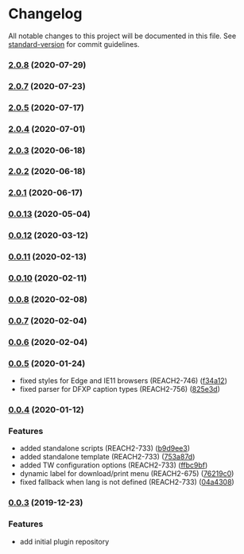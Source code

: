# Changelog

All notable changes to this project will be documented in this file. See [standard-version](https://github.com/conventional-changelog/standard-version) for commit guidelines.

### [2.0.8](https://github.com/kaltura/playkit-js-transcript/compare/v2.0.7...v2.0.8) (2020-07-29)

### [2.0.7](https://github.com/kaltura/playkit-js-transcript/compare/v2.0.6...v2.0.7) (2020-07-23)

### [2.0.5](https://github.com/kaltura/playkit-js-transcript/compare/v2.0.4...v2.0.5) (2020-07-17)

### [2.0.4](https://github.com/kaltura/playkit-js-transcript/compare/v2.0.3...v2.0.4) (2020-07-01)

### [2.0.3](https://github.com/kaltura/playkit-js-transcript/compare/v2.0.2...v2.0.3) (2020-06-18)

### [2.0.2](https://github.com/kaltura/playkit-js-transcript/compare/v2.0.1...v2.0.2) (2020-06-18)

### [2.0.1](https://github.com/kaltura/playkit-js-transcript/compare/v2.0.0...v2.0.1) (2020-06-17)

### [0.0.13](https://github.com/kaltura/playkit-js-transcript/compare/v0.0.12...v2.0.0) (2020-05-04)

### [0.0.12](https://github.com/kaltura/playkit-js-transcript/compare/v0.0.11...v0.0.12) (2020-03-12)

### [0.0.11](https://github.com/kaltura/playkit-js-transcript/compare/v0.0.10...v0.0.11) (2020-02-13)

### [0.0.10](https://github.com/kaltura/playkit-js-transcript/compare/v0.0.7...v0.0.10) (2020-02-11)

### [0.0.8](https://github.com/kaltura/playkit-js-transcript/compare/v0.0.7...v0.0.8) (2020-02-08)

### [0.0.7](https://github.com/kaltura/playkit-js-transcript/compare/v0.0.6...v0.0.7) (2020-02-04)

### [0.0.6](https://github.com/kaltura/playkit-js-transcript/compare/v0.0.5...v0.0.6) (2020-02-04)

### [0.0.5](https://github.com/kaltura/playkit-js-transcript/compare/v0.0.1...v0.0.5) (2020-01-24)

* fixed styles for Edge and IE11 browsers (REACH2-746) ([f34a12](https://github.com/kaltura/playkit-js-transcript/commit/f34a12e6872ef17a4ca05cec97457c7ab6dfc16a))
* fixed parser for DFXP caption types (REACH2-756) ([825e3d](https://github.com/kaltura/playkit-js-transcript/commit/825e3dc6ddd384f39c58380b3e8ee20796b7408b))

### [0.0.4](https://github.com/kaltura/playkit-js-transcript/compare/v0.0.1...v0.0.4) (2020-01-12)


### Features

* added standalone scripts (REACH2-733) ([b9d9ee3](https://github.com/kaltura/playkit-js-transcript/commit/b9d9ee355541733331cb52339c684d0922b88324))
* added standalone template (REACH2-733) ([753a87d](https://github.com/kaltura/playkit-js-transcript/commit/753a87d28166284a2e9a82126a0680a14fa5ae1f))
* added TW configuration options (REACH2-733) ([ffbc9bf](https://github.com/kaltura/playkit-js-transcript/commit/ffbc9bf05a76899d2e57336098f5f9cd929206e6))
* dynamic label for download/print menu (REACH2-675) ([76219c0](https://github.com/kaltura/playkit-js-transcript/commit/76219c050ee5f6000ec84a8f5bdfb91778031263))
* fixed fallback when lang is not defined (REACH2-733) ([04a4308](https://github.com/kaltura/playkit-js-transcript/commit/04a43085dbcea8f673f7bb6e1f0a97f2bb4c4a9c))

### [0.0.3]() (2019-12-23)


### Features

* add initial plugin repository
